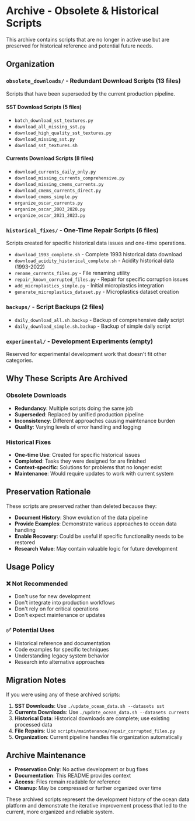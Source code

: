 # Archive - Obsolete & Historical Scripts

This archive contains scripts that are no longer in active use but are preserved for historical reference and potential future needs.

## Organization

### `obsolete_downloads/` - Redundant Download Scripts (13 files)
Scripts that have been superseded by the current production pipeline.

#### SST Download Scripts (5 files)
- `batch_download_sst_textures.py`
- `download_all_missing_sst.py`
- `download_high_quality_sst_textures.py` 
- `download_missing_sst.py`
- `download_sst_textures.sh`

#### Currents Download Scripts (8 files)
- `download_currents_daily_only.py`
- `download_missing_currents_comprehensive.py`
- `download_missing_cmems_currents.py`
- `download_cmems_currents_direct.py`
- `download_cmems_simple.py`
- `organize_oscar_currents.py`
- `organize_oscar_2003_2020.py`  
- `organize_oscar_2021_2023.py`

### `historical_fixes/` - One-Time Repair Scripts (6 files)
Scripts created for specific historical data issues and one-time operations.

- `download_1993_complete.sh` - Complete 1993 historical data download
- `download_acidity_historical_complete.sh` - Acidity historical data (1993-2022)
- `rename_currents_files.py` - File renaming utility
- `repair_known_corrupted_files.py` - Repair for specific corruption issues
- `add_microplastics_simple.py` - Initial microplastics integration
- `generate_microplastics_dataset.py` - Microplastics dataset creation

### `backups/` - Script Backups (2 files)
- `daily_download_all.sh.backup` - Backup of comprehensive daily script
- `daily_download_simple.sh.backup` - Backup of simple daily script

### `experimental/` - Development Experiments (empty)
Reserved for experimental development work that doesn't fit other categories.

## Why These Scripts Are Archived

### Obsolete Downloads
- **Redundancy**: Multiple scripts doing the same job
- **Superseded**: Replaced by unified production pipeline
- **Inconsistency**: Different approaches causing maintenance burden
- **Quality**: Varying levels of error handling and logging

### Historical Fixes
- **One-time Use**: Created for specific historical issues
- **Completed**: Tasks they were designed for are finished
- **Context-specific**: Solutions for problems that no longer exist
- **Maintenance**: Would require updates to work with current system

## Preservation Rationale

These scripts are preserved rather than deleted because they:
- **Document History**: Show evolution of the data pipeline
- **Provide Examples**: Demonstrate various approaches to ocean data handling
- **Enable Recovery**: Could be useful if specific functionality needs to be restored
- **Research Value**: May contain valuable logic for future development

## Usage Policy

### ❌ Not Recommended
- Don't use for new development
- Don't integrate into production workflows  
- Don't rely on for critical operations
- Don't expect maintenance or updates

### ✅ Potential Uses  
- Historical reference and documentation
- Code examples for specific techniques
- Understanding legacy system behavior
- Research into alternative approaches

## Migration Notes

If you were using any of these archived scripts:

1. **SST Downloads**: Use `./update_ocean_data.sh --datasets sst`
2. **Currents Downloads**: Use `./update_ocean_data.sh --datasets currents`  
3. **Historical Data**: Historical downloads are complete; use existing processed data
4. **File Repairs**: Use `scripts/maintenance/repair_corrupted_files.py`
5. **Organization**: Current pipeline handles file organization automatically

## Archive Maintenance

- **Preservation Only**: No active development or bug fixes
- **Documentation**: This README provides context
- **Access**: Files remain readable for reference
- **Cleanup**: May be compressed or further organized over time

These archived scripts represent the development history of the ocean data platform and demonstrate the iterative improvement process that led to the current, more organized and reliable system.